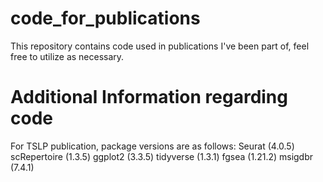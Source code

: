 # code_for_publications
This repository contains code used in publications I've been part of, feel free to utilize as necessary.

# Additional Information regarding code
For TSLP publication, package versions are as follows:
Seurat (4.0.5)
scRepertoire (1.3.5)
ggplot2 (3.3.5)
tidyverse (1.3.1)
fgsea (1.21.2)
msigdbr (7.4.1)
